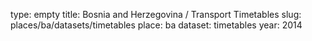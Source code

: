 type: empty
title: Bosnia and Herzegovina / Transport Timetables
slug: places/ba/datasets/timetables
place: ba
dataset: timetables
year: 2014
